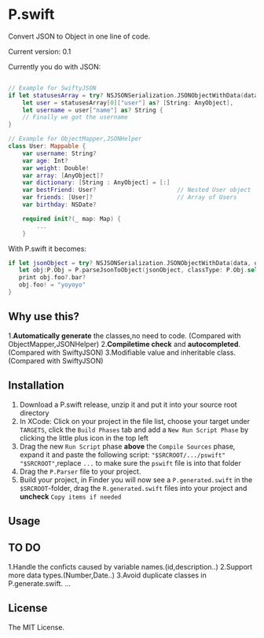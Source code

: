 # P.swift
Convert JSON to Object in one line of code.

Current version: 0.1

Currently you do with JSON:
```swift

// Example for SwiftyJSON
if let statusesArray = try? NSJSONSerialization.JSONObjectWithData(data, options: .AllowFragments) as? [[String: AnyObject]],
    let user = statusesArray[0]["user"] as? [String: AnyObject],
    let username = user["name"] as? String {
    // Finally we got the username
}

// Example for ObjectMapper,JSONHelper
class User: Mappable {
    var username: String?
    var age: Int?
    var weight: Double!
    var array: [AnyObject]?
    var dictionary: [String : AnyObject] = [:]
    var bestFriend: User?                       // Nested User object
    var friends: [User]?                        // Array of Users
    var birthday: NSDate?

    required init?(_ map: Map) {
        ...
    }
```

With P.swift it becomes:
```swift
if let jsonObject = try? NSJSONSerialization.JSONObjectWithData(data, options: .AllowFragments) as? [String: AnyObject]{
   let obj:P.Obj = P.parseJsonToObject(jsonObject, classType: P.Obj.self)
   print obj.foo?.bar?
   obj.foo! = "yoyoyo" 
}
```

## Why use this?

1.**Automatically generate** the classes,no need to code. (Compared with ObjectMapper,JSONHelper)
2.**Compiletime check** and **autocompleted**.(Compared with SwiftyJSON)
3.Modifiable value and inheritable class.(Compared with SwiftyJSON)

## Installation

1. Download a P.swift release, unzip it and put it into your source root directory
2. In XCode: Click on your project in the file list, choose your target under `TARGETS`, click the `Build Phases` tab and add a `New Run Script Phase` by clicking the little plus icon in the top left
3. Drag the new `Run Script` phase **above** the `Compile Sources` phase, expand it and paste the following script: `"$SRCROOT/.../pswift" "$SRCROOT"`,replace `...` to make sure the `pswift` file is into that folder
4. Drag the `P.Parser` file to your project.
5. Build your project, in Finder you will now see a `P.generated.swift` in the `$SRCROOT`-folder, drag the `R.generated.swift` files into your project and **uncheck** `Copy items if needed`

## Usage

## TO DO
1.Handle the conficts caused by variable names.(id,description..)
2.Support more data types.(Number,Date..)
3.Avoid duplicate classes in P.generate.swift.
...

## License
The MIT License.
